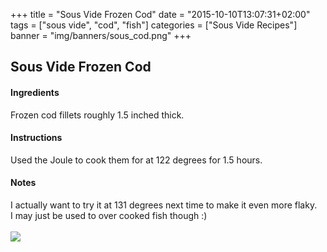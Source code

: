 +++
title = "Sous Vide Frozen Cod"
date = "2015-10-10T13:07:31+02:00"
tags = ["sous vide", "cod", "fish"]
categories = ["Sous Vide Recipes"]
banner = "img/banners/sous_cod.png"
+++

## Sous Vide Frozen Cod

#### Ingredients
Frozen cod fillets roughly 1.5 inched thick.   

#### Instructions
Used the Joule to cook them for at 122 degrees for 1.5 hours.  

#### Notes
I actually want to try it at 131 degrees next time to make it even more flaky.  
I may just be used to over cooked fish though :)  
<br>
![](/cook/img/banners/sous_cod.png)
